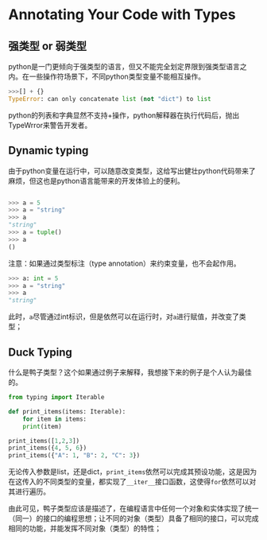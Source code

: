 # Annotating Your Code with Types

## 强类型 or 弱类型

python是一门更倾向于强类型的语言，但又不能完全划定界限到强类型语言之内。在一些操作符场景下，不同python类型变量不能相互操作。

```python
>>>[] + {}
TypeError: can only concatenate list (not "dict") to list
```
python的列表和字典显然不支持+操作，python解释器在执行代码后，抛出TypeWrror来警告开发者。


## Dynamic typing

由于python变量在运行中，可以随意改变类型，这给写出健壮python代码带来了麻烦，但这也是python语言能带来的开发体验上的便利。

```python

>>> a = 5
>>> a = "string"
>>> a
"string"
>>> a = tuple()
>>> a
()

```

注意：如果通过类型标注（type annotation）来约束变量，也不会起作用。

```python
>>> a: int = 5
>>> a = "string"
>>> a
"string"
```

此时，`a`尽管通过int标识，但是依然可以在运行时，对`a`进行赋值，并改变了类型；

## Duck Typing

什么是鸭子类型？这个如果通过例子来解释，我想接下来的例子是个人认为最佳的。

```python
from typing import Iterable

def print_items(items: Iterable):
    for item in items:
    print(item)

print_items([1,2,3])
print_items({4, 5, 6})
print_items({"A": 1, "B": 2, "C": 3})

```
无论传入参数是list，还是dict，`print_items`依然可以完成其预设功能，这是因为在这传入的不同类型的变量，都实现了`__iter__`接口函数，这使得`for`依然可以对其进行遍历。

由此可见，鸭子类型应该是描述了，在编程语言中任何一个对象和实体实现了统一（同一）的接口的编程思想；让不同的对象（类型）具备了相同的接口，可以完成相同的功能，并能发挥不同对象（类型）的特性；

